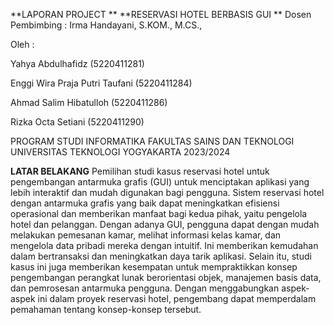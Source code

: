 **LAPORAN PROJECT
**
**RESERVASI HOTEL BERBASIS GUI
**
Dosen Pembimbing : Irma Handayani, S.KOM., M.CS.,

Oleh :

Yahya Abdulhafidz (5220411281)

Enggi Wira Praja Putri Taufani (5220411284)

Ahmad Salim Hibatulloh (5220411286)

Rizka Octa Setiani (5220411290)

PROGRAM STUDI INFORMATIKA 
FAKULTAS SAINS DAN TEKNOLOGI 
UNIVERSITAS TEKNOLOGI YOGYAKARTA 2023/2024

**LATAR BELAKANG**
Pemilihan studi kasus reservasi hotel untuk pengembangan antarmuka grafis (GUI) untuk menciptakan aplikasi yang lebih interaktif dan mudah digunakan bagi pengguna. 
Sistem reservasi hotel dengan antarmuka grafis yang baik dapat meningkatkan efisiensi operasional dan memberikan manfaat bagi kedua pihak, yaitu pengelola hotel dan pelanggan. Dengan adanya GUI, pengguna dapat dengan mudah melakukan pemesanan kamar, melihat informasi kelas kamar, dan mengelola data pribadi mereka dengan intuitif. Ini memberikan kemudahan dalam bertransaksi dan meningkatkan daya tarik aplikasi.
Selain itu, studi kasus ini juga memberikan kesempatan untuk mempraktikkan konsep pengembangan perangkat lunak berorientasi objek, manajemen basis data, dan pemrosesan antarmuka pengguna. Dengan menggabungkan aspek-aspek ini dalam proyek reservasi hotel, pengembang dapat memperdalam pemahaman  tentang konsep-konsep tersebut.
